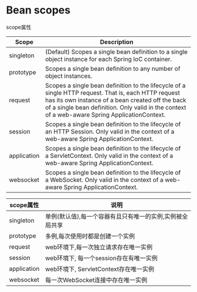 # Bean scopes

scope属性

Scope|Description
--|--
singleton|(Default) Scopes a single bean definition to a single object instance for each Spring IoC container.
prototype|Scopes a single bean definition to any number of object instances.
request|Scopes a single bean definition to the lifecycle of a single HTTP request. That is, each HTTP request has its own instance of a bean created off the back of a single bean definition. Only valid in the context of a web&#45;aware Spring ApplicationContext.
session|Scopes a single bean definition to the lifecycle of an HTTP Session. Only valid in the context of a web&#45;aware Spring ApplicationContext.
application|Scopes a single bean definition to the lifecycle of a ServletContext. Only valid in the context of a web&#45;aware Spring ApplicationContext.
websocket|Scopes a single bean definition to the lifecycle of a WebSocket. Only valid in the context of a web&#45;aware Spring ApplicationContext.

scope属性|说明
--|--
singleton|单例(默认值),每一个容器有且只有唯一的实例,实例被全局共享
prototype|多例,每次使用时都是创建一个实例
request|web环境下,每一次独立请求存在唯一实例
session|web环境下, 每一个session存在有唯一实例
application|web环境下, ServletContext存在唯一实例
websocket|每一次WebSocket连接中存在唯一实例
